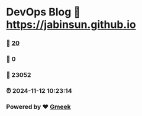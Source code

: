 # DevOps Blog :link: https://jabinsun.github.io 
### :page_facing_up: [20](https://jabinsun.github.io/tag.html) 
### :speech_balloon: 0 
### :hibiscus: 23052 
### :alarm_clock: 2024-11-12 10:23:14 
### Powered by :heart: [Gmeek](https://github.com/Meekdai/Gmeek)
